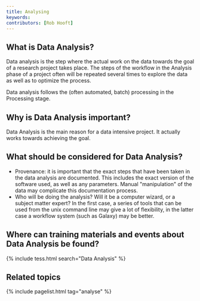 ```yaml
---
title: Analysing
keywords:
contributors: [Rob Hooft]
---
```


## What is Data Analysis?
Data analysis is the step where the actual work on the data towards the goal of a research project takes place. The steps of the workflow in the Analysis phase of a project often will be repeated several times to explore the data as well as to optimize the process.

Data analysis follows the (often automated, batch) processing in the Processing stage.

## Why is Data Analysis important?
Data Analysis is the main reason for a data intensive project. It actually works towards achieving the goal.

## What should be considered for Data Analysis?
* Provenance: it is important that the exact steps that have been taken in the data analysis are documented. This includes the exact version of the software used, as well as any parameters. Manual "manipulation" of the data may complicate this documentation process.
* Who will be doing the analysis? Will it be a computer wizard, or a subject matter expert? In the first case, a series of tools that can be used from the unix command line may give a lot of flexibility, in the latter case a workflow system (such as Galaxy) may be better.

## Where can training materials and events about Data Analysis be found?

{% include tess.html search="Data Analysis" %}

## Related topics

{% include pagelist.html tag="analyse" %}

<!-- ## External links
missing content -->
